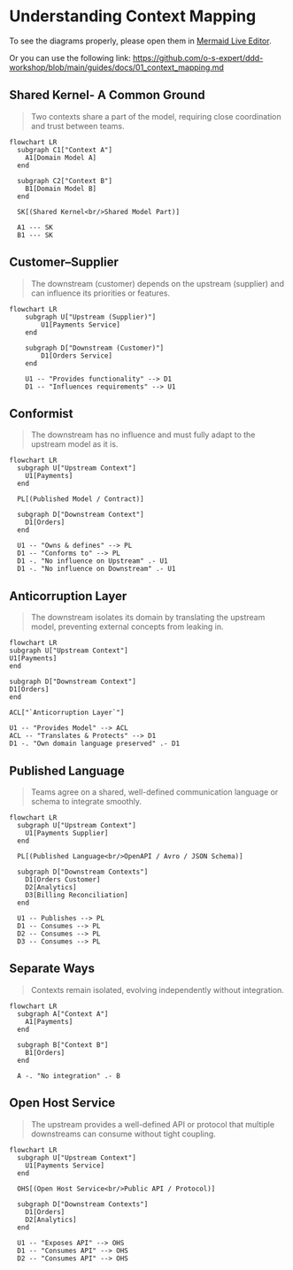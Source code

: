 # Understanding Context Mapping

To see the diagrams properly, please open them in [Mermaid Live Editor](https://mermaid-js.github.io/mermaid-live-editor).

Or you can use the following link: https://github.com/o-s-expert/ddd-workshop/blob/main/guides/docs/01_context_mapping.md

## Shared Kernel- A Common Ground

> Two contexts share a part of the model, requiring close coordination and trust between teams.

```mermaid
flowchart LR
  subgraph C1["Context A"]
    A1[Domain Model A]
  end

  subgraph C2["Context B"]
    B1[Domain Model B]
  end

  SK[(Shared Kernel<br/>Shared Model Part)]

  A1 --- SK
  B1 --- SK
```

## Customer–Supplier

> The downstream (customer) depends on the upstream (supplier) and can influence its priorities or features.

```mermaid
flowchart LR
    subgraph U["Upstream (Supplier)"]
        U1[Payments Service]
    end

    subgraph D["Downstream (Customer)"]
        D1[Orders Service]
    end

    U1 -- "Provides functionality" --> D1
    D1 -- "Influences requirements" --> U1
```

## Conformist

> The downstream has no influence and must fully adapt to the upstream model as it is.


```mermaid
flowchart LR
  subgraph U["Upstream Context"]
    U1[Payments]
  end

  PL[(Published Model / Contract)]

  subgraph D["Downstream Context"]
    D1[Orders]
  end

  U1 -- "Owns & defines" --> PL
  D1 -- "Conforms to" --> PL
  D1 -. "No influence on Upstream" .- U1
  D1 -. "No influence on Downstream" .- U1
  ```

## Anticorruption Layer

> The downstream isolates its domain by translating the upstream model, preventing external concepts from leaking in.


```mermaid
flowchart LR
subgraph U["Upstream Context"]
U1[Payments]
end

subgraph D["Downstream Context"]
D1[Orders]
end

ACL["`Anticorruption Layer`"]

U1 -- "Provides Model" --> ACL
ACL -- "Translates & Protects" --> D1
D1 -. "Own domain language preserved" .- D1
 ```

## Published Language

> Teams agree on a shared, well-defined communication language or schema to integrate smoothly.
 
```mermaid
flowchart LR
  subgraph U["Upstream Context"]
    U1[Payments Supplier]
  end

  PL[(Published Language<br/>OpenAPI / Avro / JSON Schema)]

  subgraph D["Downstream Contexts"]
    D1[Orders Customer]
    D2[Analytics]
    D3[Billing Reconciliation]
  end

  U1 -- Publishes --> PL
  D1 -- Consumes --> PL
  D2 -- Consumes --> PL
  D3 -- Consumes --> PL
```

## Separate Ways

> Contexts remain isolated, evolving independently without integration.

```mermaid
flowchart LR
  subgraph A["Context A"]
    A1[Payments]
  end

  subgraph B["Context B"]
    B1[Orders]
  end

  A -. "No integration" .- B
```

## Open Host Service

> The upstream provides a well-defined API or protocol that multiple downstreams can consume without tight coupling.

```mermaid
flowchart LR
  subgraph U["Upstream Context"]
    U1[Payments Service]
  end

  OHS[(Open Host Service<br/>Public API / Protocol)]

  subgraph D["Downstream Contexts"]
    D1[Orders]
    D2[Analytics]
  end

  U1 -- "Exposes API" --> OHS
  D1 -- "Consumes API" --> OHS
  D2 -- "Consumes API" --> OHS
```